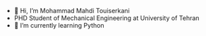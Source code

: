 - 👋 Hi, I’m Mohammad Mahdi Touiserkani
- PHD Student of Mechanical Engineering at University of Tehran
- 🌱 I’m currently learning Python
